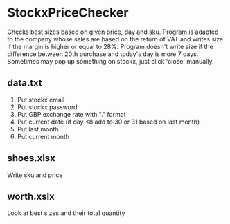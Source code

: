 # StockxPriceChecker
Checks best sizes based on given price, day and sku.
Program is adapted to the company whose sales are based on the return of VAT and writes size if the margin is higher or equal to 28%.
Program doesn't write size if the difference between 20th purchase and today's day is more 7 days. Sometimes may pop up something on stockx, just click 'close' manually.

## data.txt
1. Put stockx email
2. Put stockx password
3. Put GBP exchange rate with "." format
4. Put current date (if day <8 add to 30 or 31 based on last month)
6. Put last month
6. Put current month

## shoes.xlsx
Write sku and price

## worth.xslx
Look at best sizes and their total quantity
